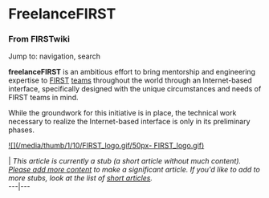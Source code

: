 # FreelanceFIRST

### From FIRSTwiki

Jump to: navigation, search

**freelanceFIRST** is an ambitious effort to bring mentorship and engineering expertise to [FIRST](/index.php/FIRST "FIRST" ) [teams](/index.php/Team "Team" ) throughout the world through an Internet-based interface, specifically designed with the unique circumstances and needs of FIRST teams in mind. 

While the groundwork for this initiative is in place, the technical work
necessary to realize the Internet-based interface is only in its preliminary
phases.

[![](/media/thumb/1/10/FIRST_logo.gif/50px-
FIRST_logo.gif)](/index.php/Image:FIRST_logo.gif "" )

|  _This article is currently a stub (a short article without much content).
[Please add more
content](http://www.firstwiki.net/index.php?title=FreelanceFIRST&action=edit
"http://www.firstwiki.net/index.php?title=FreelanceFIRST&action=edit" ) to
make a significant article. If you'd like to add to more stubs, look at the
list of [short articles](/index.php/Special:Shortpages "Special:Shortpages"
)._  
---|---  
  

